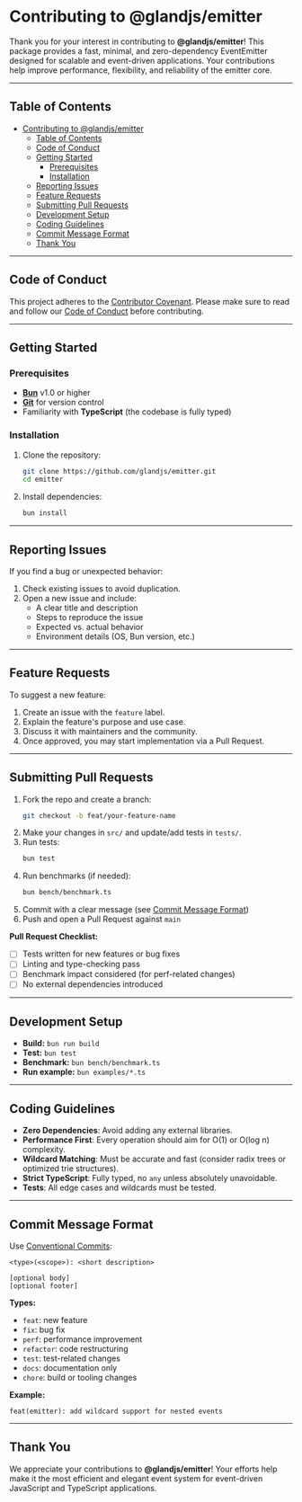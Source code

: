 # Contributing to @glandjs/emitter

Thank you for your interest in contributing to **@glandjs/emitter**! This package provides a fast, minimal, and zero-dependency EventEmitter designed for scalable and event-driven applications. Your contributions help improve performance, flexibility, and reliability of the emitter core.

---

## Table of Contents

- [Contributing to @glandjs/emitter](#contributing-to-glandjsemitter)
  - [Table of Contents](#table-of-contents)
  - [Code of Conduct](#code-of-conduct)
  - [Getting Started](#getting-started)
    - [Prerequisites](#prerequisites)
    - [Installation](#installation)
  - [Reporting Issues](#reporting-issues)
  - [Feature Requests](#feature-requests)
  - [Submitting Pull Requests](#submitting-pull-requests)
  - [Development Setup](#development-setup)
  - [Coding Guidelines](#coding-guidelines)
  - [Commit Message Format](#commit-message-format)
  - [Thank You](#thank-you)

---

## Code of Conduct

This project adheres to the [Contributor Covenant](https://www.contributor-covenant.org/). Please make sure to read and follow our [Code of Conduct](CODE_OF_CONDUCT.md) before contributing.

---

## Getting Started

### Prerequisites

- [**Bun**](https://bun.sh) v1.0 or higher
- [**Git**](https://git-scm.com/) for version control
- Familiarity with **TypeScript** (the codebase is fully typed)

### Installation

1. Clone the repository:
   ```bash
   git clone https://github.com/glandjs/emitter.git
   cd emitter
   ```
2. Install dependencies:
   ```bash
   bun install
   ```

---

## Reporting Issues

If you find a bug or unexpected behavior:

1. Check existing issues to avoid duplication.
2. Open a new issue and include:
   - A clear title and description
   - Steps to reproduce the issue
   - Expected vs. actual behavior
   - Environment details (OS, Bun version, etc.)

---

## Feature Requests

To suggest a new feature:

1. Create an issue with the `feature` label.
2. Explain the feature's purpose and use case.
3. Discuss it with maintainers and the community.
4. Once approved, you may start implementation via a Pull Request.

---

## Submitting Pull Requests

1. Fork the repo and create a branch:
   ```bash
   git checkout -b feat/your-feature-name
   ```
2. Make your changes in `src/` and update/add tests in `tests/`.
3. Run tests:
   ```bash
   bun test
   ```
4. Run benchmarks (if needed):
   ```bash
   bun bench/benchmark.ts
   ```
5. Commit with a clear message (see [Commit Message Format](#commit-message-format))
6. Push and open a Pull Request against `main`

**Pull Request Checklist:**

- [ ] Tests written for new features or bug fixes
- [ ] Linting and type-checking pass
- [ ] Benchmark impact considered (for perf-related changes)
- [ ] No external dependencies introduced

---

## Development Setup

- **Build:** `bun run build`
- **Test:** `bun test`
- **Benchmark:** `bun bench/benchmark.ts`
- **Run example:** `bun examples/*.ts`

---

## Coding Guidelines

- **Zero Dependencies**: Avoid adding any external libraries.
- **Performance First**: Every operation should aim for O(1) or O(log n) complexity.
- **Wildcard Matching**: Must be accurate and fast (consider radix trees or optimized trie structures).
- **Strict TypeScript**: Fully typed, no `any` unless absolutely unavoidable.
- **Tests**: All edge cases and wildcards must be tested.

---

## Commit Message Format

Use [Conventional Commits](https://www.conventionalcommits.org/en/v1.0.0/):

```
<type>(<scope>): <short description>

[optional body]
[optional footer]
```

**Types:**

- `feat`: new feature
- `fix`: bug fix
- `perf`: performance improvement
- `refactor`: code restructuring
- `test`: test-related changes
- `docs`: documentation only
- `chore`: build or tooling changes

**Example:**

```
feat(emitter): add wildcard support for nested events
```

---

## Thank You

We appreciate your contributions to **@glandjs/emitter**! Your efforts help make it the most efficient and elegant event system for event-driven JavaScript and TypeScript applications.